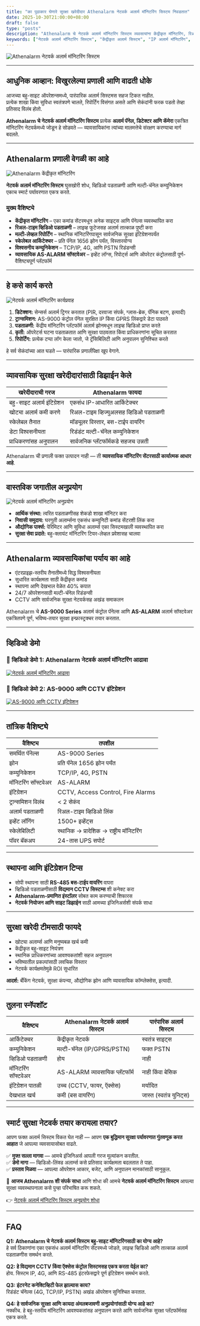 ```yaml
---
title: "का पुढाकार घेणारे सुरक्षा खरेदीदार Athenalarm नेटवर्क अलार्म मॉनिटरिंग सिस्टम निवडतात"
date: 2025-10-30T21:00:00+08:00
draft: false
type: "posts"
description: "Athenalarm चे नेटवर्क अलार्म मॉनिटरिंग सिस्टम व्यवसायांना केंद्रीकृत मॉनिटरिंग, रिअल-टाइम व्हिडिओ पडताळणी, आणि स्केलेबल संरक्षण कसे प्रदान करते हे शोधा. व्यावसायिक अलार्म मॉनिटरिंग, एंटरप्राइझ सुरक्षा आणि सरकारी अनुप्रयोगांसाठी आदर्श."
keywords: ["नेटवर्क अलार्म मॉनिटरिंग सिस्टम", "केंद्रीकृत अलार्म सिस्टम", "IP अलार्म मॉनिटरिंग", "व्हिडिओ पडताळणी अलार्म सिस्टम", "Athenalarm नेटवर्क सुरक्षा प्रणाली"]
---
```


![Athenalarm नेटवर्क अलार्म मॉनिटरिंग सिस्टम](https://athenalarm.com/wp-content/uploads/2023/03/Cloud-based-integrated-network-alarm-monitoring-system-scaled.webp)

---

## आधुनिक आव्हान: विखुरलेल्या प्रणाली आणि वाढती धोके

आजच्या बहु-साइट ऑपरेशन्समध्ये, पारंपारिक अलार्म सिस्टमस सहज टिकत नाहीत.  
प्रत्येक शाखा किंवा सुविधा स्वतंत्रपणे चालते, रिपोर्टिंग विसंगत असते आणि सेकंदांनी फरक पडतो तेव्हा प्रतिसाद विलंब होतो.  

**Athenalarm चे नेटवर्क अलार्म मॉनिटरिंग सिस्टम** प्रत्येक **अलार्म पॅनेल, डिटेक्टर आणि कॅमेरा** एकत्रित मॉनिटरिंग नेटवर्कमध्ये जोडून हे सोडवते — व्यावसायिकांना त्यांच्या मालमत्तेचे संरक्षण करण्याचा मार्ग बदलते.

---

## Athenalarm प्रणाली वेगळी का आहे

![Athenalarm केंद्रीकृत मॉनिटरिंग](https://athenalarm.com/wp-content/uploads/2022/05/Athenalarm-network-alarm-monitoring-system-3-1024.jpg)

**नेटवर्क अलार्म मॉनिटरिंग सिस्टम** घुसखोरी शोध, व्हिडिओ पडताळणी आणि मल्टी-चॅनेल कम्युनिकेशन एकाच स्मार्ट पर्यावरणात एकत्र करते.

### **मुख्य वैशिष्ट्ये**
- **केंद्रीकृत मॉनिटरिंग** – एका कमांड सेंटरमधून अनेक साइट्स आणि पॅनेल्स व्यवस्थापित करा  
- **रिअल-टाइम व्हिडिओ पडताळणी** – लाइव्ह फूटेजसह अलार्म तात्काळ पुष्टी करा  
- **मल्टी-लेव्हल रिपोर्टिंग** – स्थानिक मॉनिटरिंगपासून सार्वजनिक सुरक्षा इंटिग्रेशनपर्यंत  
- **स्केलेबल आर्किटेक्चर** – प्रति पॅनेल 1656 झोन पर्यंत, विस्तारयोग्य  
- **विश्वसनीय कम्युनिकेशन** – TCP/IP, 4G, आणि PSTN रिडंडन्सी  
- **व्यावसायिक AS-ALARM सॉफ्टवेअर** – इव्हेंट लॉग्स, रिपोर्ट्स आणि ऑपरेटर कंट्रोलसाठी पूर्ण-वैशिष्ट्यपूर्ण प्लॅटफॉर्म  

---

## हे कसे कार्य करते

![नेटवर्क अलार्म मॉनिटरिंग कार्यप्रवाह](https://athenalarm.com/wp-content/uploads/2022/05/Athenalarm-network-alarm-monitoring-system-1-1024.jpg)

1. **डिटेक्शन:** सेन्सर्स अलार्म ट्रिगर करतात (PIR, दरवाजा संपर्क, ग्लास-ब्रेक, पॅनिक बटण, इत्यादी)  
2. **ट्रान्समिशन:** AS-9000 कंट्रोल पॅनेल सुरक्षित IP किंवा GPRS लिंकद्वारे डेटा पाठवते  
3. **पडताळणी:** केंद्रीय मॉनिटरिंग प्लॅटफॉर्म अलार्म झोनमधून लाइव्ह व्हिडिओ प्राप्त करते  
4. **कृती:** ऑपरेटर्स घटना पडताळतात आणि सुरक्षा पाठवतात किंवा प्राधिकरणांना सूचित करतात  
5. **रिपोर्टिंग:** प्रत्येक टप्पा लॉग केला जातो, जे ट्रॅसिबिलिटी आणि अनुपालन सुनिश्चित करते  

हे सर्व सेकंदांच्या आत घडते — पारंपारिक प्रणालींपेक्षा खूप वेगाने.

---

## व्यावसायिक सुरक्षा खरेदीदारांसाठी डिझाईन केले

| खरेदीदाराची गरज | Athenalarm फायदा |
|-----------------|------------------|
| बहु-साइट अलार्म इंटिग्रेशन | एकसंध IP-आधारित आर्किटेक्चर |
| खोट्या अलार्म कमी करणे | रिअल-टाइम व्हिज्युअलसह व्हिडिओ पडताळणी |
| स्केलेबल तैनात | मॉड्यूलर विस्तार, बस-टाईप वायरिंग |
| डेटा विश्वसनीयता | रिडंडंट मल्टी-चॅनेल कम्युनिकेशन |
| प्राधिकरणांसह अनुपालन | सार्वजनिक प्लॅटफॉर्मकडे सहजच उन्नती |

Athenalarm ची प्रणाली फक्त उत्पादन नाही — ती **व्यावसायिक मॉनिटरिंग सेंटरसाठी कार्यात्मक आधार आहे**.

---

## वास्तविक जगातील अनुप्रयोग

![नेटवर्क अलार्म मॉनिटरिंग अनुप्रयोग](https://athenalarm.com/wp-content/uploads/2022/05/Athenalarm-network-alarm-monitoring-system-solution-2-1024.jpg)

- **आर्थिक संस्था:** त्वरित पडताळणीसह शेकडो शाखा मॉनिटर करा  
- **निवासी समुदाय:** घरगुती अलार्म्सना एकसंध कम्युनिटी कमांड सेंटरशी लिंक करा  
- **औद्योगिक पार्क्स:** पेरिमिटर आणि सुविधा अलार्म्स एका सिस्टमखाली व्यवस्थापित करा  
- **सुरक्षा सेवा प्रदाते:** बहु-क्लायंट मॉनिटरिंग टियर-लेव्हल प्रवेशासह चालवा  

---

## Athenalarm व्यावसायिकांचा पर्याय का आहे

- एंटरप्राइझ-स्तरीय तैनातीमध्ये सिद्ध विश्वसनीयता  
- सुधारित कार्यक्षमता साठी केंद्रीकृत कमांड  
- स्थापना आणि देखभाल वेळेत 40% कपात  
- 24/7 ऑपरेशनसाठी मल्टी-चॅनेल रिडंडन्सी  
- CCTV आणि सार्वजनिक सुरक्षा नेटवर्कसह अखंड समाकलन  

Athenalarm चे **AS-9000 Series** अलार्म कंट्रोल पॅनेल्स आणि **AS-ALARM** अलार्म सॉफ्टवेअर एकत्रितपणे पूर्ण, भविष्य-तयार सुरक्षा इन्फ्रास्ट्रक्चर तयार करतात.

---

## व्हिडिओ डेमो

### 🎥 व्हिडिओ डेमो 1: Athenalarm नेटवर्क अलार्म मॉनिटरिंग आढावा  
[![नेटवर्क अलार्म मॉनिटरिंग आढावा](https://img.youtube.com/vi/cIBxzrVTb4A/0.jpg)](https://www.youtube.com/watch?v=cIBxzrVTb4A)

### 🎥 व्हिडिओ डेमो 2: AS-9000 आणि CCTV इंटिग्रेशन  
[![AS-9000 आणि CCTV इंटिग्रेशन](https://img.youtube.com/vi/FouMQpGDZNk/0.jpg)](https://www.youtube.com/watch?v=FouMQpGDZNk)

---

## तांत्रिक वैशिष्ट्ये

| वैशिष्ट्य | तपशील |
|-----------|--------|
| समर्थित पॅनेल्स | AS-9000 Series |
| झोन | प्रति पॅनेल 1656 झोन पर्यंत |
| कम्युनिकेशन | TCP/IP, 4G, PSTN |
| मॉनिटरिंग सॉफ्टवेअर | AS-ALARM |
| इंटिग्रेशन | CCTV, Access Control, Fire Alarms |
| ट्रान्समिशन विलंब | < 2 सेकंद |
| अलार्म पडताळणी | रिअल-टाइम व्हिडिओ लिंक |
| इव्हेंट लॉगिंग | 1500+ इव्हेंट्स |
| स्केलेबिलिटी | स्थानिक → प्रादेशिक → राष्ट्रीय मॉनिटरिंग |
| पॉवर बॅकअप | 24-तास UPS सपोर्ट |

---

## स्थापना आणि इंटिग्रेशन टिप्स

- सोपी स्थापना साठी **RS-485 बस-टाईप वायरिंग** वापरा  
- व्हिडिओ पडताळणीसाठी **विद्यमान CCTV सिस्टम्स** शी कनेक्ट करा  
- **Athenalarm-प्रमाणित इंस्टॉलर** सोबत काम करण्याची शिफारस  
- **नेटवर्क नियोजन आणि साइट डिझाईन** साठी आमच्या इंजिनिअर्सशी संपर्क साधा  

---

## सुरक्षा खरेदी टीमसाठी फायदे

- खोट्या अलार्म्स आणि मनुष्यबळ खर्च कमी  
- केंद्रीकृत बहु-साइट नियंत्रण  
- स्थानिक प्राधिकरणांच्या आवश्यकतांशी सहज अनुपालन  
- भविष्यातील प्रकल्पांसाठी लवचिक विस्तार  
- नेटवर्क कार्यक्षमतेमुळे ROI सुधारित  

**आदर्श:** बँकिंग नेटवर्क, सुरक्षा कंपन्या, औद्योगिक झोन आणि व्यावसायिक कॉम्प्लेक्सेस, इत्यादी.

---

## तुलना स्नॅपशॉट

| वैशिष्ट्य | Athenalarm नेटवर्क अलार्म सिस्टम | पारंपारिक अलार्म सिस्टम |
|-----------|---------------------------|---------------------------|
| आर्किटेक्चर | केंद्रीकृत नेटवर्क | स्वतंत्र साइट्स |
| कम्युनिकेशन | मल्टी-चॅनेल (IP/GPRS/PSTN) | फक्त PSTN |
| व्हिडिओ पडताळणी | होय | नाही |
| मॉनिटरिंग सॉफ्टवेअर | AS-ALARM व्यावसायिक प्लॅटफॉर्म | नाही किंवा बेसिक |
| इंटिग्रेशन पातळी | उच्च (CCTV, फायर, ऍक्सेस) | मर्यादित |
| देखभाल खर्च | कमी (बस वायरिंग) | जास्त (स्वतंत्र युनिट्स) |

---

## स्मार्ट सुरक्षा नेटवर्क तयार करायला तयार?

आपण फक्त अलार्म सिस्टम विकत घेत नाही — आपण **एक बुद्धिमान सुरक्षा पर्यावरणात गुंतवणूक करत आहात** जे आपल्या व्यवसायासोबत वाढते.  

✅ **मुफ्त सल्ला मागवा** — आमचे इंजिनिअर्स आपली गरज मूल्यांकन करतील.  
✅ **डेमो मागा** — व्हिडिओ-लिंक्ड अलार्म्स कसे प्रतिसाद कार्यक्षमता बदलतात ते पाहा.  
✅ **प्रस्ताव मिळवा** — आपल्या ऑपरेशन आकार, बजेट, आणि अनुपालन मानकांसाठी सानुकूल.  

📩 **आजच Athenalarm शी संपर्क साधा** आणि शोधा की आमचे **नेटवर्क अलार्म मॉनिटरिंग सिस्टम** आपल्या सुरक्षा व्यवस्थापनाला कसे पुन्हा परिभाषित करू शकते.

👉 [नेटवर्क अलार्म मॉनिटरिंग सिस्टम अनुप्रयोग शोधा](https://athenalarm.com/network-alarm-system/network-alarm-monitoring-system-application/)

---

## FAQ

**Q1: Athenalarm चे नेटवर्क अलार्म सिस्टम बहु-साइट मॉनिटरिंगसाठी का योग्य आहे?**  
हे सर्व ठिकाणांना एका एकसंध अलार्म मॉनिटरिंग सेंटरमध्ये जोडते, लाइव्ह व्हिडिओ आणि तात्काळ अलार्म पडताळणीस समर्थन करते.

**Q2: हे विद्यमान CCTV किंवा ऍक्सेस कंट्रोल सिस्टमसह एकत्र करता येईल का?**  
होय. सिस्टम IP, 4G, आणि RS-485 इंटरफेसद्वारे पूर्ण इंटिग्रेशन समर्थन करते.

**Q3: इंटरनेट कनेक्टिव्हिटी फेल झाल्यास काय?**  
रिडंडंट चॅनेल्स (4G, TCP/IP, PSTN) अखंड ऑपरेशन सुनिश्चित करतात.

**Q4: हे सार्वजनिक सुरक्षा आणि कायदा अंमलबजावणी अनुप्रयोगांसाठी योग्य आहे का?**  
नक्कीच. हे बहु-स्तरीय मॉनिटरिंग आवश्यकतांसह अनुपालन करते आणि सार्वजनिक सुरक्षा प्लॅटफॉर्मसह एकत्र करते.
